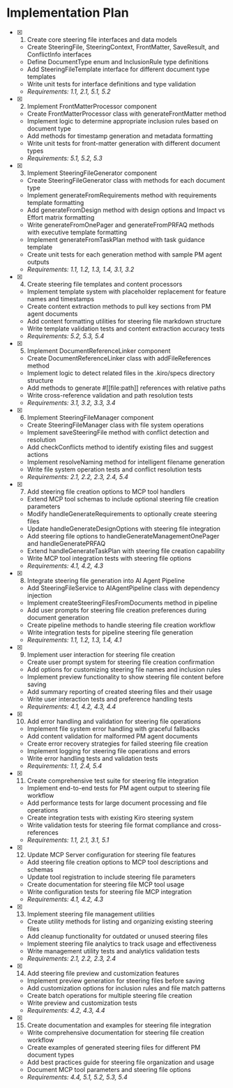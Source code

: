 # Implementation Plan

- [x] 1. Create core steering file interfaces and data models
  - Create SteeringFile, SteeringContext, FrontMatter, SaveResult, and ConflictInfo interfaces
  - Define DocumentType enum and InclusionRule type definitions
  - Add SteeringFileTemplate interface for different document type templates
  - Write unit tests for interface definitions and type validation
  - _Requirements: 1.1, 2.1, 5.1, 5.2_

- [x] 2. Implement FrontMatterProcessor component
  - Create FrontMatterProcessor class with generateFrontMatter method
  - Implement logic to determine appropriate inclusion rules based on document type
  - Add methods for timestamp generation and metadata formatting
  - Write unit tests for front-matter generation with different document types
  - _Requirements: 5.1, 5.2, 5.3_

- [x] 3. Implement SteeringFileGenerator component
  - Create SteeringFileGenerator class with methods for each document type
  - Implement generateFromRequirements method with requirements template formatting
  - Add generateFromDesign method with design options and Impact vs Effort matrix formatting
  - Write generateFromOnePager and generateFromPRFAQ methods with executive template formatting
  - Implement generateFromTaskPlan method with task guidance template
  - Create unit tests for each generation method with sample PM agent outputs
  - _Requirements: 1.1, 1.2, 1.3, 1.4, 3.1, 3.2_

- [x] 4. Create steering file templates and content processors
  - Implement template system with placeholder replacement for feature names and timestamps
  - Create content extraction methods to pull key sections from PM agent documents
  - Add content formatting utilities for steering file markdown structure
  - Write template validation tests and content extraction accuracy tests
  - _Requirements: 5.2, 5.3, 5.4_

- [x] 5. Implement DocumentReferenceLinker component
  - Create DocumentReferenceLinker class with addFileReferences method
  - Implement logic to detect related files in the .kiro/specs directory structure
  - Add methods to generate #[[file:path]] references with relative paths
  - Write cross-reference validation and path resolution tests
  - _Requirements: 3.1, 3.2, 3.3, 3.4_

- [x] 6. Implement SteeringFileManager component
  - Create SteeringFileManager class with file system operations
  - Implement saveSteeringFile method with conflict detection and resolution
  - Add checkConflicts method to identify existing files and suggest actions
  - Implement resolveNaming method for intelligent filename generation
  - Write file system operation tests and conflict resolution tests
  - _Requirements: 2.1, 2.2, 2.3, 2.4, 5.4_

- [x] 7. Add steering file creation options to MCP tool handlers
  - Extend MCP tool schemas to include optional steering file creation parameters
  - Modify handleGenerateRequirements to optionally create steering files
  - Update handleGenerateDesignOptions with steering file integration
  - Add steering file options to handleGenerateManagementOnePager and handleGeneratePRFAQ
  - Extend handleGenerateTaskPlan with steering file creation capability
  - Write MCP tool integration tests with steering file options
  - _Requirements: 4.1, 4.2, 4.3_

- [x] 8. Integrate steering file generation into AI Agent Pipeline
  - Add SteeringFileService to AIAgentPipeline class with dependency injection
  - Implement createSteeringFilesFromDocuments method in pipeline
  - Add user prompts for steering file creation preferences during document generation
  - Create pipeline methods to handle steering file creation workflow
  - Write integration tests for pipeline steering file generation
  - _Requirements: 1.1, 1.2, 1.3, 1.4, 4.1_

- [x] 9. Implement user interaction for steering file creation
  - Create user prompt system for steering file creation confirmation
  - Add options for customizing steering file names and inclusion rules
  - Implement preview functionality to show steering file content before saving
  - Add summary reporting of created steering files and their usage
  - Write user interaction tests and preference handling tests
  - _Requirements: 4.1, 4.2, 4.3, 4.4_

- [x] 10. Add error handling and validation for steering file operations
  - Implement file system error handling with graceful fallbacks
  - Add content validation for malformed PM agent documents
  - Create error recovery strategies for failed steering file creation
  - Implement logging for steering file operations and errors
  - Write error handling tests and validation tests
  - _Requirements: 1.1, 2.4, 5.4_

- [x] 11. Create comprehensive test suite for steering file integration
  - Implement end-to-end tests for PM agent output to steering file workflow
  - Add performance tests for large document processing and file operations
  - Create integration tests with existing Kiro steering system
  - Write validation tests for steering file format compliance and cross-references
  - _Requirements: 1.1, 2.1, 3.1, 5.1_

- [x] 12. Update MCP Server configuration for steering file features
  - Add steering file creation options to MCP tool descriptions and schemas
  - Update tool registration to include steering file parameters
  - Create documentation for steering file MCP tool usage
  - Write configuration tests for steering file MCP integration
  - _Requirements: 4.1, 4.2, 4.3_

- [x] 13. Implement steering file management utilities
  - Create utility methods for listing and organizing existing steering files
  - Add cleanup functionality for outdated or unused steering files
  - Implement steering file analytics to track usage and effectiveness
  - Write management utility tests and analytics validation tests
  - _Requirements: 2.1, 2.2, 2.3, 2.4_

- [x] 14. Add steering file preview and customization features
  - Implement preview generation for steering files before saving
  - Add customization options for inclusion rules and file match patterns
  - Create batch operations for multiple steering file creation
  - Write preview and customization tests
  - _Requirements: 4.2, 4.3, 4.4_

- [x] 15. Create documentation and examples for steering file integration
  - Write comprehensive documentation for steering file creation workflow
  - Create examples of generated steering files for different PM document types
  - Add best practices guide for steering file organization and usage
  - Document MCP tool parameters and steering file options
  - _Requirements: 4.4, 5.1, 5.2, 5.3, 5.4_